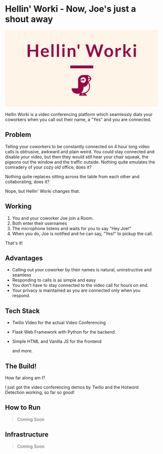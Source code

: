 # Hellin' Worki - Now, Joe's just a shout away

![Image Logo](logos/linkedin_banner_image_1.png)

Hellin Worki is a video conferencing platform which seamlessly dials your coworkers when you call out their name, a  "Yes" and you are connected. 

## Problem

Telling your coworkers to be constantly connected on 4 hour long video calls is obtrusive, awkward and plain weird. You could stay connected and disable your video, but then they would still hear your chair squeak, the pigeons out the window and the traffic outside. Nothing quite emulates the comradery of your cozy old office, does it?

Nothing quite replaces sitting across the table from each other and collaborating, does it? 

Nope, but Hellin' Worki changes that. 

## Working

1. You and your coworker Joe join a Room.
2. Both enter their usernames
3. The microphone listens and waits for you to say "Hey Joe!"
4. When you do, Joe is notified and he can say, "Yes!" to pickup the call.

That's it!

## Advantages

* Calling out your coworker by their names is natural, uninstructive and seamless
* Responding to calls is as simple and easy
* You don't have to stay connected to the video call for hours on end.
* Your privacy is maintained as you are connected only when you respond.

## Tech Stack

* Twilio Video for the actual Video Conferencing

* Flask Web Framework with Python for the backend.

* Simple HTML and Vanilla JS for the frontend

  and more. 

  

## The Build!

How far along am I?

I just got the video conferencing demos by Twilio and the Hotword Detection working, so far so good!

## How to Run

> Coming Soon

## Infrastructure 

> Coming Soon  